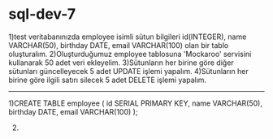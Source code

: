 # sql-dev-7

1)test veritabanınızda employee isimli sütun bilgileri id(INTEGER), name VARCHAR(50), birthday DATE, email VARCHAR(100) olan bir tablo oluşturalım.
2)Oluşturduğumuz employee tablosuna 'Mockaroo' servisini kullanarak 50 adet veri ekleyelim.
3)Sütunların her birine göre diğer sütunları güncelleyecek 5 adet UPDATE işlemi yapalım.
4)Sütunların her birine göre ilgili satırı silecek 5 adet DELETE işlemi yapalım.

**************************************************************************************************************************************************************************
1)CREATE TABLE employee (
    id SERIAL PRIMARY KEY,
    name VARCHAR(50),
    birthday DATE,
    email VARCHAR(100)
);

2)
